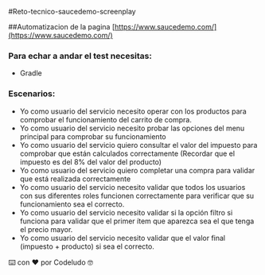 #Reto-tecnico-saucedemo-screenplay

##Automatizacion de la pagina [https://www.saucedemo.com/](https://www.saucedemo.com/)

### Para echar a andar el test necesitas:
* Gradle

### Escenarios:

* Yo como usuario del servicio necesito operar con los productos para comprobar el funcionamiento del carrito de compra.
* Yo como usuario del servicio necesito probar las opciones del menu principal para comprobar su funcionamiento
* Yo como usuario del servicio quiero consultar el valor del impuesto para comprobar que están calculados correctamente (Recordar que el impuesto es del 8% del valor del producto)
* Yo como usuario del servicio quiero completar una compra para validar que está realizada correctamente
* Yo como usuario del servicio necesito validar que todos los usuarios con sus diferentes roles funcionen correctamente para verificar que su funcionamiento sea el correcto.
* Yo como usuario del servicio necesito validar si la opción filtro si funciona para validar que el primer ítem que aparezca sea el que tenga el precio mayor.
* Yo como usuario del servicio necesito validar que el valor final (impuesto + producto) si sea el correcto.

⌨️ con ❤️ por Codeludo 🤓



